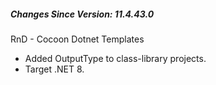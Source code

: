 ﻿<h5 id="SinceVersion">Changes Since Version: 11.4.43.0</h5>

<span class="changeNoteHeading"> RnD - Cocoon Dotnet Templates </span>
<ul>
    <li>Added OutputType to class-library projects.</li>
    <li>Target .NET 8.</li>
</ul>
